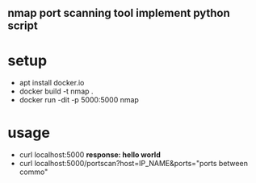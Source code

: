 ## nmap port scanning tool implement python script

# setup
 - apt install docker.io
 - docker build -t nmap .
 - docker run -dit -p 5000:5000 nmap

# usage
 - curl localhost:5000 **response: hello world**
 - curl localhost:5000/portscan?host=IP_NAME&ports="ports between commo"